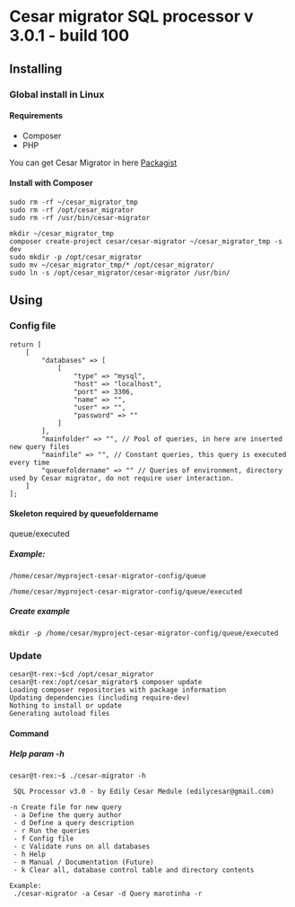 # Cesar migrator SQL processor v 3.0.1 - build 100

## Installing

### Global install in Linux

#### Requirements
* Composer
* PHP


You can get Cesar Migrator in here [Packagist](https://packagist.org/packages/cesar/cesar-migrator)


#### Install with Composer

```
sudo rm -rf ~/cesar_migrator_tmp
sudo rm -rf /opt/cesar_migrator
sudo rm -rf /usr/bin/cesar-migrator

mkdir ~/cesar_migrator_tmp
composer create-project cesar/cesar-migrator ~/cesar_migrator_tmp -s dev
sudo mkdir -p /opt/cesar_migrator
sudo mv ~/cesar_migrator_tmp/* /opt/cesar_migrator/
sudo ln -s /opt/cesar_migrator/cesar-migrator /usr/bin/

```

## Using

### Config file

```
return [
    [
        "databases" => [
            [
                "type" => "mysql",
                "host" => "localhost",
                "port" => 3306,
                "name" => "",
                "user" => "",
                "password" => ""
            ]
        ],
        "mainfolder" => "", // Pool of queries, in here are inserted new query files
        "mainfile" => "", // Constant queries, this query is executed every time
        "queuefoldername" => "" // Queries of environment, directory used by Cesar migrator, do not require user interaction.
    ]
];

```
#### Skeleton required by queuefoldername

queue/executed

##### Example:

```
/home/cesar/myproject-cesar-migrator-config/queue

/home/cesar/myproject-cesar-migrator-config/queue/executed
```
##### Create example
```
mkdir -p /home/cesar/myproject-cesar-migrator-config/queue/executed

```

### Update

```
cesar@t-rex:~$cd /opt/cesar_migrator
cesar@t-rex:/opt/cesar_migrator$ composer update
Loading composer repositories with package information
Updating dependencies (including require-dev)
Nothing to install or update
Generating autoload files

```

#### Command

##### Help param -h

```
cesar@t-rex:~$ ./cesar-migrator -h

 SQL Processor v3.0 - by Edily Cesar Medule (edilycesar@gmail.com)

-n Create file for new query
 - a Define the query author
 - d Define a query description
 - r Run the queries
 - f Config file
 - c Validate runs on all databases
 - h Help
 - m Manual / Documentation (Future)
 - k Clear all, database control table and directory contents

Example:
 ./cesar-migrator -a Cesar -d Query marotinha -r

```

























```